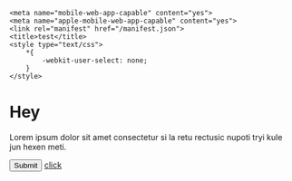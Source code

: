 <!DOCTYPE html>
<html>
<head><meta name="viewport" content="minimal-ui, width=device-width, initial-scale=1, maximum-scale=1, user-scalable=no">

	<meta name="mobile-web-app-capable" content="yes">
	<meta name="apple-mobile-web-app-capable" content="yes">
	<link rel="manifest" href="/manifest.json">
	<title>test</title>
	<style type="text/css">
		*{
			-webkit-user-select: none;
		}
	</style>
</head>
<body>
<h1>Hey</h1>
<p>Lorem ipsum dolor sit amet consectetur si la retu rectusic nupoti tryi kule jun hexen meti.</p>
<input type="submit" name="submit" id="submit">
<script type="text/javascript">
	
	function getFullscreenElement(){
		return document.fulllscreenElement
		|| document.webkitFullscreenElement
		|| document.mozFullscreenElement
		|| document.msFullscreenElement;
	}

	function toggleFullscreen(){
		if (getFullscreenElement()) {
			document.exitFullscreen();
		} else {
			document.documentElement.requestFullscreen().catch(console.log);
		}
	}
	const x = document.getElementById("submit");
	x.addEventListener("click", () => {toggleFullscreen()});

</script>
<script> function requestFullScreen() {

  var el = document.body;

  // Supports most browsers and their versions.
  var requestMethod = el.requestFullScreen || el.webkitRequestFullScreen 
  || el.mozRequestFullScreen || el.msRequestFullScreen;

  if (requestMethod) {

    // Native full screen.
    requestMethod.call(el);

  } else if (typeof window.ActiveXObject !== "undefined") {

    // Older IE.
    var wscript = new ActiveXObject("WScript.Shell");

    if (wscript !== null) {
      wscript.SendKeys("{F11}");
    }
  }
}


</script>
<a href="#" onClick="requestFullScreen();"> click </a>
</body>
</html>
